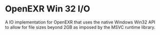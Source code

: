 # OpenEXR Win 32 I/O

A IO implementation for OpenEXR that uses the native Windows Win32 API to allow for file sizes beyond 2GB as imposed by the MSVC runtime library.



